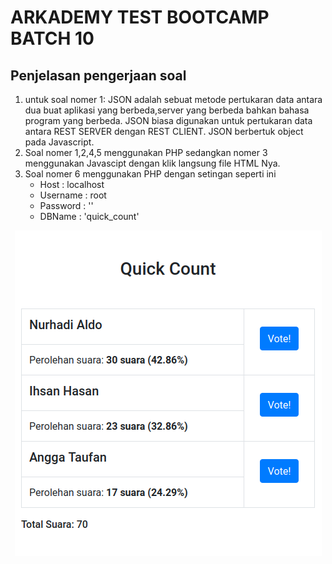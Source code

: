 # ARKADEMY TEST BOOTCAMP BATCH 10

## Penjelasan pengerjaan soal

1. untuk soal nomer 1: JSON adalah sebuat metode pertukaran data antara dua buat aplikasi yang berbeda,server yang berbeda bahkan bahasa program yang berbeda. JSON biasa digunakan untuk pertukaran data antara REST SERVER dengan REST CLIENT. JSON berbertuk object pada Javascript.
2. Soal nomer 1,2,4,5 menggunakan PHP sedangkan nomer 3 menggunakan Javascipt dengan klik langsung file HTML Nya.
3. Soal nomer 6 menggunakan PHP dengan setingan seperti ini
	- Host     : localhost
	- Username : root
	- Password : ''
	- DBName   : 'quick_count'	
<p align="center">
  <img src="https://github.com/ihsaninh/test-arkademy/blob/master/quick_count_ss.png">
</p>
